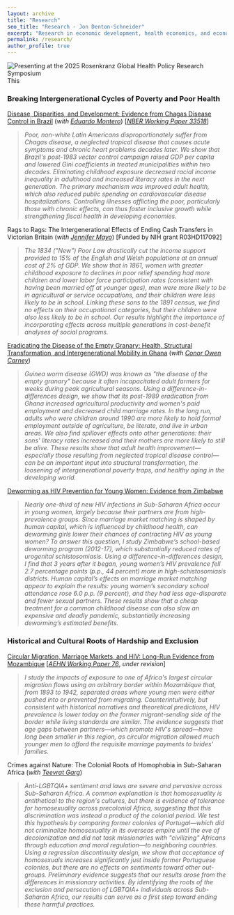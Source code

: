 ```yaml
---
layout: archive
title: "Research"
seo_title: "Research - Jon Denton-Schneider"
excerpt: "Research in economic development, health economics, and economic history"
permalink: /research/
author_profile: true
---
```


<img src="/images/denton-schneider_rosenkranz.jpeg" alt="Presenting at the 2025 Rosenkranz Global Health Policy Research Symposium">
This

<h3>Breaking Intergenerational Cycles of Poverty and Poor Health</h3>

<p>
<a href="https://jondentonschneider.com/files/denton-schneider_montero_chagas.pdf">Disease, Disparities, and Development: Evidence from Chagas Disease Control in Brazil</a> (<i>with <a href="https://www.eduardo-montero.com/">Eduardo Montero</a></i>) [<i><a href="https://www.nber.org/papers/w33518">NBER Working Paper 33518</a></i>]
  <blockquote>
  <i>Poor, non-white Latin Americans disproportionately suffer from Chagas disease, a neglected tropical disease that causes acute symptoms and chronic heart problems decades later. We show that Brazil's post-1983 vector control campaign raised GDP per capita and lowered Gini coefficients in treated municipalities within two decades. Eliminating childhood exposure decreased racial income inequality in adulthood and increased literacy rates in the next generation. The primary mechanism was improved adult health, which also reduced public spending on cardiovascular disease hospitalizations. Controlling illnesses afflicting the poor, particularly those with chronic effects, can thus foster inclusive growth while strengthening fiscal health in developing economies.</i>
  </blockquote>
  </p>

  <p>
  Rags to Rags: The Intergenerational Effects of Ending Cash Transfers in Victorian Britain (<i>with <a href="https://www.jennifer-mayo.com/">Jennifer Mayo</a></i>) [Funded by NIH grant R03HD117092]
  <blockquote>
  <i>The 1834 ("New") Poor Law drastically cut the income support provided to 15% of the English and Welsh populations at an annual cost of 2% of GDP. We show that in 1861, women with greater childhood exposure to declines in poor relief spending had more children and lower labor force participation rates (consistent with having been married off at younger ages), men were more likely to be in agricultural or service occupations, and their children were less likely to be in school. Linking these sons to the 1891 census, we find no effects on their occupational categories, but their children were also less likely to be in school. Our results highlight the importance of incorporating effects across multiple generations in cost-benefit analyses of social programs.</i>
  </blockquote>  
</p>

<p>
  <a href="https://jondentonschneider.com/files/carney_denton-schneider_guineaworm.pdf">Eradicating the Disease of the Empty Granary: Health, Structural Transformation, and Intergenerational Mobility in Ghana</a> (<i>with <a href="https://sites.google.com/site/cocarn07">Conor Owen Carney</a></i>)
 <blockquote>
  <i>Guinea worm disease (GWD) was known as "the disease of the empty granary" because it often incapacitated adult farmers for weeks during peak agricultural seasons. Using a difference-in-differences design, we show that its post-1989 eradication from Ghana increased agricultural productivity and women's paid employment and decreased child marriage rates. In the long run, adults who were children around 1990 are more likely to hold formal employment outside of agriculture, be literate, and live in urban areas. We also find spillover effects onto other generations: their sons' literacy rates increased and their mothers are more likely to still be alive. These results show that adult health improvement&mdash;especially those resulting from neglected tropical disease control&mdash;can be an important input into structural transformation, the loosening of intergenerational poverty traps, and healthy aging in the developing world.</i>
 </blockquote>
</p>

<p>
<a href="https://jondentonschneider.com/files/denton-schneider_deworming_hiv.pdf">Deworming as HIV Prevention for Young Women: Evidence from Zimbabwe</a>
  <blockquote>
  <i>Nearly one-third of new HIV infections in Sub-Saharan Africa occur in young women, largely because their partners are from high-prevalence groups. Since marriage market matching is shaped by human capital, which is influenced by childhood health, can deworming girls lower their chances of contracting HIV as young women? To answer this question, I study Zimbabwe’s school-based deworming program (2012-17), which substantially reduced rates of urogenital schistosomiasis. Using a difference-in-differences design, I find that 3 years after it began, young women’s HIV prevalence fell 2.7 percentage points (p.p., 44 percent) more in high-schistosomiasis districts. Human capital’s effects on marriage market matching appear to explain the results: young women’s secondary school attendance rose 6.0 p.p. (9 percent), and they had less age-disparate and fewer sexual partners. These results show that a cheap treatment for a common childhood disease can also slow an expensive and deadly pandemic, substantially increasing deworming’s estimated benefits.</i>
  </blockquote>
  </p>



<h3>Historical and Cultural Roots of Hardship and Exclusion</h3>

<p>
<a href="https://jondentonschneider.com/files/denton-schneider_migration_hiv.pdf">Circular Migration, Marriage Markets, and HIV: Long-Run Evidence from Mozambique</a> [<a href="https://www.aehnetwork.org/working-papers/circular-migration-marriage-markets-and-hiv-long-run-evidence-from-mozambique/"><i>AEHN Working Paper 76</i></a>, <i>under revision</i>]
  <blockquote>
  <i>I study the impacts of exposure to one of Africa's largest circular migration flows using an arbitrary border within Mozambique that, from 1893 to 1942, separated areas where young men were either pushed into or prevented from migrating. Counterintuitively, but consistent with historical narratives and theoretical predictions, HIV prevalence is lower today on the former migrant-sending side of the border while living standards are similar. The evidence suggests that age gaps between partners&mdash;which promote HIV's spread&mdash;have long been smaller in this region, as circular migration allowed much younger men to afford the requisite marriage payments to brides' families.
</i>
  </blockquote>
  </p>

<p>
  Crimes against Nature: The Colonial Roots of Homophobia in Sub-Saharan Africa (<i>with <a href="https://www.teevratgarg.com/">Teevrat Garg</a></i>)
 <blockquote>
  <i>Anti-LGBTQIA+ sentiment and laws are severe and pervasive across Sub-Saharan Africa. A common explanation is that homosexuality is antithetical to the region's cultures, but there is evidence of tolerance for homosexuality across precolonial Africa, suggesting that this discrimination was instead a product of the colonial period. We test this hypothesis by comparing former colonies of Portugal&mdash;which did not criminalize homosexuality in its overseas empire until the eve of decolonization and did not task missionaries with "civilizing" Africans through education and moral regulation&mdash;to neighboring countries. Using a regression discontinuity design, we show that acceptance of homosexuals increases significantly just inside former Portuguese colonies, but there are no effects on sentiments toward other out-groups. Preliminary evidence suggests that our results arose from the differences in missionary activities. By identifying the roots of the exclusion and persecution of LGBTQIA+ individuals across Sub-Saharan Africa, our results can serve as a first step toward ending these harmful practices.</i>
 </blockquote>
</p>

